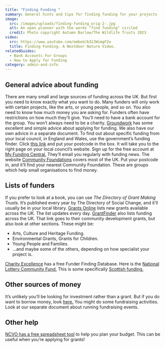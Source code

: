 ```yaml
---
title: "Finding Funding "
summary: General hints and tips for finding funding for your projects
image:
  src: /images/uploads/finding-funding_orig-2-.jpg
  alt: An open planner with the words "find funding" circled
  credit: Photo copyright Autumn Barlow/The Wildlife Trusts 2023
video:
  src: https://www.youtube.com/embed/b32JWimgF2w
  title: Finding Funding. A Nextdoor Nature Video.
relatedGuides:
  - Bank Accounts For Groups
  - How to Apply for Funding
category: admin-and-info
---
```

## General advice about funding

There are many small and large sources of funding across the UK.
But first you need to know exactly what you want to do. Many funders will only work with certain projects, like the arts, or young people, and so on.
You also need to know how much money you are asking for. Funders often have restrictions on how much they’ll give.
You’ll need to have a bank account for the group. You won’t always need to be a charity.
[Groundwork](https://www.groundwork.org.uk/project-fundraising-tips/) has some excellent and simple advice about applying for funding. We also have our own advice in a separate document.
To find out about specific funding from your local council, in England and Wales, use the government’s funding finder. Click [this link](https://www.gov.uk/apply-funding-community-project) and put your postcode in the box. It will take you to the right page on your local council’s website.
Sign up for the free account at [My Funding Central.](https://www.myfundingcentral.co.uk/) They’ll email you regularly with funding news.
The website [Community Foundations](https://www.ukcommunityfoundations.org/our-network) covers most of the UK. Put your postcode in, and it’ll find your nearest Community Foundation. These are groups which help small organisations to find money.

## Lists of funders

If you prefer to look at a book, you can use *The Directory of Grant Making Trusts*. It’s published every year by The Directory of Social Change, and it’ll usually be in your local library.
[Grants Online](https://www.grantsonline.org.uk/news/community-development/) lists new grants available across the UK. The list updates every day.
[GrantFinder](https://www.grantfinder.co.uk/funding-highlights/funds/community-development/) also lists funding across the UK. That link goes to their community development grants, but also look at other sections. These might be:

* Arts, Culture and Heritage Funding.
* Environmental Grants, Grants for Children.
* Young People and Families.
* …and maybe some of the others, depending on how specialist your project is.

[Charity Excellence](https://www.charityexcellence.co.uk/Home/BlogDetail?Link=Small_Charity_NonProfit_Grant_Funding) has a free Funder Finding Database.
Here is the [National Lottery Community Fund.](https://www.tnlcommunityfund.org.uk/funding/thinking-of-applying-for-funding) 
This is some specifically [Scottish funding.](https://www.communityfoodandhealth.org.uk/funding/funding-sources/)

## Other sources of money

It’s unlikely you’ll be looking for investment rather than a grant. But if you do want to borrow money, look [here.](https://locality.org.uk/services-tools/funding/) 
You might do some fundraising activities. Look at our separate document about running fundraising events.

## Other help

[NCVO has a free spreadsheet tool](https://www.ncvo.org.uk/help-and-guidance/running-a-charity/financial-management/planning-and-budgeting/funding-and-income-planner/) to help you plan your budget. This can be useful when you’re applying for grants! 
